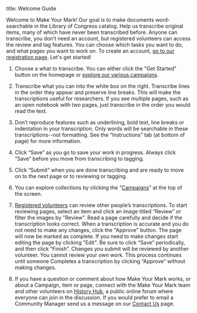 title: Welcome Guide

Welcome to Make Your Mark! Our goal is to make documents word-searchable in the Library of Congress catalog. Help us transcribe original items, many of which have never been transcribed before. Anyone can transcribe, you don’t need an account, but registered volunteers can access the review and tag features. You can choose which tasks you want to do, and what pages you want to work on. To create an account, [go to our registration page](/account/register). Let's get started!

1. Choose a what to transcribe. You can either click the "Get Started" button on the homepage or [explore our various campaigns](/campaigns).

2. Transcribe what you can into the white box on the right. Transcribe lines in the order they appear and preserve line breaks. This will make the transcriptions useful for researchers. If you see multiple pages, such as an open notebook with two pages, just transcribe in the order you would read the text.

3. Don’t reproduce features such as underlining, bold text, line breaks or indentation in your transcription. Only words will be searchable in these transcriptions--not formatting. See the “Instructions” tab (at bottom of page) for more information.

4. Click “Save” as you go to save your work in progress. Always click “Save” before you move from transcribing to tagging.

5. Click “Submit” when you are done transcribing and are ready to move on to the next page or to reviewing or tagging.

6. You can explore collections by clicking the “[Campaigns](/campaigns)” at the top of the screen.

7. [Registered volunteers](/account/register) can review other people’s transcriptions. To start reviewing pages, select an item and click an image titled “Review” or filter the images by "Review". Read a page carefully and decide if the transcription looks correct. When a transcription is accurate and you do not need to make any changes, click the "Approve" button. The page will now be marked as complete. If you need to make changes start editing the page by clicking "Edit". Be sure to click “Save” periodically, and then click “Finish”. Changes you submit will be reviewed by another volunteer. You cannot review your own work. This process continues until someone Completes a transcription by clicking “Approve” without making changes.

8. If you have a question or comment about how Make Your Mark works, or about a Campaign, item or page, connect with the Make Your Mark team and other volunteers on [History Hub](https://historyhub.history.gov/community/make-your-mark/), a public online forum where everyone can join in the discussion. If you would prefer to email a Community Manager send us a message on our [Contact Us](/contact/) page.
